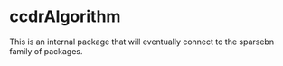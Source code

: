 ccdrAlgorithm
=============

This is an internal package that will eventually connect to the sparsebn family of packages.
